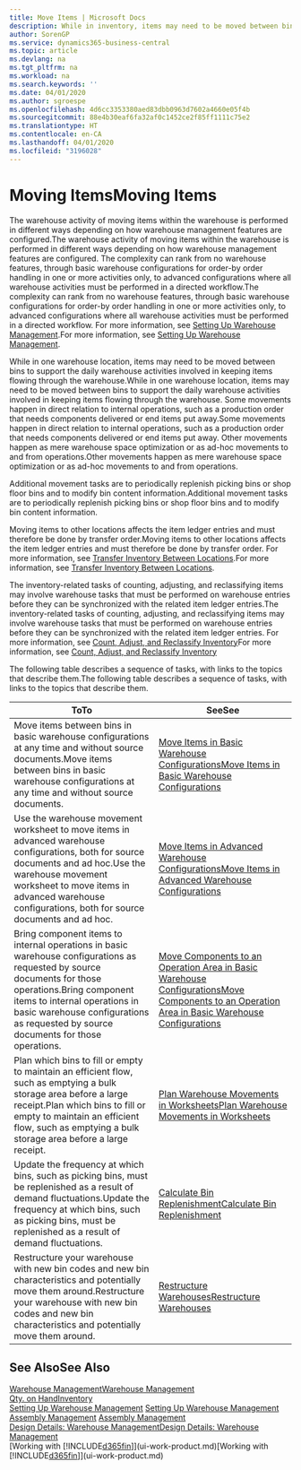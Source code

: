 ```yaml
---
title: Move Items | Microsoft Docs
description: While in inventory, items may need to be moved between bins to support the daily warehouse activities involved in keeping items flowing through the warehouse. Some movements happen in direct relation to internal operations, such as a production order that needs components delivered or end items put away. Other movements happen as mere warehouse space optimization or as ad-hoc movements to and from operations.
author: SorenGP
ms.service: dynamics365-business-central
ms.topic: article
ms.devlang: na
ms.tgt_pltfrm: na
ms.workload: na
ms.search.keywords: ''
ms.date: 04/01/2020
ms.author: sgroespe
ms.openlocfilehash: 4d6cc3353380aed83dbb0963d7602a4660e05f4b
ms.sourcegitcommit: 88e4b30eaf6fa32af0c1452ce2f85ff1111c75e2
ms.translationtype: HT
ms.contentlocale: en-CA
ms.lasthandoff: 04/01/2020
ms.locfileid: "3196028"
---
```

# <a name="moving-items"></a><span data-ttu-id="a2c08-105">Moving Items</span><span class="sxs-lookup"><span data-stu-id="a2c08-105">Moving Items</span></span>
<span data-ttu-id="a2c08-106">The warehouse activity of moving items within the warehouse is performed in different ways depending on how warehouse management features are configured.</span><span class="sxs-lookup"><span data-stu-id="a2c08-106">The warehouse activity of moving items within the warehouse is performed in different ways depending on how warehouse management features are configured.</span></span> <span data-ttu-id="a2c08-107">The complexity can rank from no warehouse features, through basic warehouse configurations for order-by order handling in one or more activities only, to advanced configurations where all warehouse activities must be performed in a directed workflow.</span><span class="sxs-lookup"><span data-stu-id="a2c08-107">The complexity can rank from no warehouse features, through basic warehouse configurations for order-by order handling in one or more activities only, to advanced configurations where all warehouse activities must be performed in a directed workflow.</span></span> <span data-ttu-id="a2c08-108">For more information, see [Setting Up Warehouse Management](warehouse-setup-warehouse.md).</span><span class="sxs-lookup"><span data-stu-id="a2c08-108">For more information, see [Setting Up Warehouse Management](warehouse-setup-warehouse.md).</span></span>

<span data-ttu-id="a2c08-109">While in one warehouse location, items may need to be moved between bins to support the daily warehouse activities involved in keeping items flowing through the warehouse.</span><span class="sxs-lookup"><span data-stu-id="a2c08-109">While in one warehouse location, items may need to be moved between bins to support the daily warehouse activities involved in keeping items flowing through the warehouse.</span></span> <span data-ttu-id="a2c08-110">Some movements happen in direct relation to internal operations, such as a production order that needs components delivered or end items put away.</span><span class="sxs-lookup"><span data-stu-id="a2c08-110">Some movements happen in direct relation to internal operations, such as a production order that needs components delivered or end items put away.</span></span> <span data-ttu-id="a2c08-111">Other movements happen as mere warehouse space optimization or as ad-hoc movements to and from operations.</span><span class="sxs-lookup"><span data-stu-id="a2c08-111">Other movements happen as mere warehouse space optimization or as ad-hoc movements to and from operations.</span></span>

<span data-ttu-id="a2c08-112">Additional movement tasks are to periodically replenish picking bins or shop floor bins and to modify bin content information.</span><span class="sxs-lookup"><span data-stu-id="a2c08-112">Additional movement tasks are to periodically replenish picking bins or shop floor bins and to modify bin content information.</span></span>

<span data-ttu-id="a2c08-113">Moving items to other locations affects the item ledger entries and must therefore be done by transfer order.</span><span class="sxs-lookup"><span data-stu-id="a2c08-113">Moving items to other locations affects the item ledger entries and must therefore be done by transfer order.</span></span> <span data-ttu-id="a2c08-114">For more information, see [Transfer Inventory Between Locations](inventory-how-transfer-between-locations.md).</span><span class="sxs-lookup"><span data-stu-id="a2c08-114">For more information, see [Transfer Inventory Between Locations](inventory-how-transfer-between-locations.md).</span></span>  

<span data-ttu-id="a2c08-115">The inventory-related tasks of counting, adjusting, and reclassifying items may involve warehouse tasks that must be performed on warehouse entries before they can be synchronized with the related item ledger entries.</span><span class="sxs-lookup"><span data-stu-id="a2c08-115">The inventory-related tasks of counting, adjusting, and reclassifying items may involve warehouse tasks that must be performed on warehouse entries before they can be synchronized with the related item ledger entries.</span></span> <span data-ttu-id="a2c08-116">For more information, see [Count, Adjust, and Reclassify Inventory](inventory-how-count-adjust-reclassify.md)</span><span class="sxs-lookup"><span data-stu-id="a2c08-116">For more information, see [Count, Adjust, and Reclassify Inventory](inventory-how-count-adjust-reclassify.md)</span></span>  

 <span data-ttu-id="a2c08-117">The following table describes a sequence of tasks, with links to the topics that describe them.</span><span class="sxs-lookup"><span data-stu-id="a2c08-117">The following table describes a sequence of tasks, with links to the topics that describe them.</span></span>   

|<span data-ttu-id="a2c08-118">**To**</span><span class="sxs-lookup"><span data-stu-id="a2c08-118">**To**</span></span>|<span data-ttu-id="a2c08-119">**See**</span><span class="sxs-lookup"><span data-stu-id="a2c08-119">**See**</span></span>|  
|------------|-------------|  
|<span data-ttu-id="a2c08-120">Move items between bins in basic warehouse configurations at any time and without source documents.</span><span class="sxs-lookup"><span data-stu-id="a2c08-120">Move items between bins in basic warehouse configurations at any time and without source documents.</span></span>|[<span data-ttu-id="a2c08-121">Move Items in Basic Warehouse Configurations</span><span class="sxs-lookup"><span data-stu-id="a2c08-121">Move Items in Basic Warehouse Configurations</span></span>](warehouse-how-to-move-items-ad-hoc-in-basic-warehousing.md)|
|<span data-ttu-id="a2c08-122">Use the warehouse movement worksheet to move items in advanced warehouse configurations, both for source documents and ad hoc.</span><span class="sxs-lookup"><span data-stu-id="a2c08-122">Use the warehouse movement worksheet to move items in advanced warehouse configurations, both for source documents and ad hoc.</span></span>|[<span data-ttu-id="a2c08-123">Move Items in Advanced Warehouse Configurations</span><span class="sxs-lookup"><span data-stu-id="a2c08-123">Move Items in Advanced Warehouse Configurations</span></span>](warehouse-how-to-move-items-in-advanced-warehousing.md)|  
|<span data-ttu-id="a2c08-124">Bring component items to internal operations in basic warehouse configurations as requested by source documents for those operations.</span><span class="sxs-lookup"><span data-stu-id="a2c08-124">Bring component items to internal operations in basic warehouse configurations as requested by source documents for those operations.</span></span>|[<span data-ttu-id="a2c08-125">Move Components to an Operation Area in Basic Warehouse Configurations</span><span class="sxs-lookup"><span data-stu-id="a2c08-125">Move Components to an Operation Area in Basic Warehouse Configurations</span></span>](warehouse-how-to-move-components-to-an-operation-area-in-basic-warehousing.md)|
|<span data-ttu-id="a2c08-126">Plan which bins to fill or empty to maintain an efficient flow, such as emptying a bulk storage area before a large receipt.</span><span class="sxs-lookup"><span data-stu-id="a2c08-126">Plan which bins to fill or empty to maintain an efficient flow, such as emptying a bulk storage area before a large receipt.</span></span>|[<span data-ttu-id="a2c08-127">Plan Warehouse Movements in Worksheets</span><span class="sxs-lookup"><span data-stu-id="a2c08-127">Plan Warehouse Movements in Worksheets</span></span>](warehouse-how-to-plan-warehouse-movements-in-worksheets.md)|
|<span data-ttu-id="a2c08-128">Update the frequency at which bins, such as picking bins, must be replenished as a result of demand fluctuations.</span><span class="sxs-lookup"><span data-stu-id="a2c08-128">Update the frequency at which bins, such as picking bins, must be replenished as a result of demand fluctuations.</span></span>|[<span data-ttu-id="a2c08-129">Calculate Bin Replenishment</span><span class="sxs-lookup"><span data-stu-id="a2c08-129">Calculate Bin Replenishment</span></span>](warehouse-how-to-calculate-bin-replenishment.md)|
|<span data-ttu-id="a2c08-130">Restructure your warehouse with new bin codes and new bin characteristics and potentially move them around.</span><span class="sxs-lookup"><span data-stu-id="a2c08-130">Restructure your warehouse with new bin codes and new bin characteristics and potentially move them around.</span></span>|[<span data-ttu-id="a2c08-131">Restructure Warehouses</span><span class="sxs-lookup"><span data-stu-id="a2c08-131">Restructure Warehouses</span></span>](warehouse-how-to-restructure-warehouses.md)|  

## <a name="see-also"></a><span data-ttu-id="a2c08-132">See Also</span><span class="sxs-lookup"><span data-stu-id="a2c08-132">See Also</span></span>  
[<span data-ttu-id="a2c08-133">Warehouse Management</span><span class="sxs-lookup"><span data-stu-id="a2c08-133">Warehouse Management</span></span>](warehouse-manage-warehouse.md)  
[<span data-ttu-id="a2c08-134">Qty. on Hand</span><span class="sxs-lookup"><span data-stu-id="a2c08-134">Inventory</span></span>](inventory-manage-inventory.md)  
<span data-ttu-id="a2c08-135">[Setting Up Warehouse Management](warehouse-setup-warehouse.md)   </span><span class="sxs-lookup"><span data-stu-id="a2c08-135">[Setting Up Warehouse Management](warehouse-setup-warehouse.md)   </span></span>  
<span data-ttu-id="a2c08-136">[Assembly Management](assembly-assemble-items.md)  </span><span class="sxs-lookup"><span data-stu-id="a2c08-136">[Assembly Management](assembly-assemble-items.md)  </span></span>  
[<span data-ttu-id="a2c08-137">Design Details: Warehouse Management</span><span class="sxs-lookup"><span data-stu-id="a2c08-137">Design Details: Warehouse Management</span></span>](design-details-warehouse-management.md)  
<span data-ttu-id="a2c08-138">[Working with [!INCLUDE[d365fin](includes/d365fin_md.md)]](ui-work-product.md)</span><span class="sxs-lookup"><span data-stu-id="a2c08-138">[Working with [!INCLUDE[d365fin](includes/d365fin_md.md)]](ui-work-product.md)</span></span>
